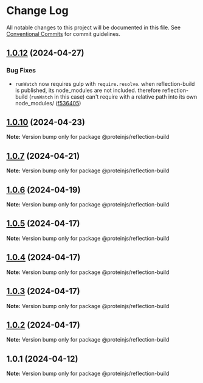 # Change Log

All notable changes to this project will be documented in this file.
See [Conventional Commits](https://conventionalcommits.org) for commit guidelines.

## [1.0.12](https://github.com/proteinjs/reflection/compare/@proteinjs/reflection-build@1.0.11...@proteinjs/reflection-build@1.0.12) (2024-04-27)


### Bug Fixes

* `runWatch` now requires gulp with `require.resolve`. when reflection-build is published, its node_modules are not included. therefore reflection-build (`runWatch` in this case) can't require with a relative path into its own node_modules/ ([f536405](https://github.com/proteinjs/reflection/commit/f53640589efcbb0c85643c357606cc0f989771af))





## [1.0.10](https://github.com/proteinjs/reflection/compare/@proteinjs/reflection-build@1.0.8...@proteinjs/reflection-build@1.0.10) (2024-04-23)

**Note:** Version bump only for package @proteinjs/reflection-build





## [1.0.7](https://github.com/proteinjs/reflection/compare/@proteinjs/reflection-build@1.0.6...@proteinjs/reflection-build@1.0.7) (2024-04-21)

**Note:** Version bump only for package @proteinjs/reflection-build





## [1.0.6](https://github.com/proteinjs/reflection/compare/@proteinjs/reflection-build@1.0.5...@proteinjs/reflection-build@1.0.6) (2024-04-19)

**Note:** Version bump only for package @proteinjs/reflection-build





## [1.0.5](https://github.com/proteinjs/reflection/compare/@proteinjs/reflection-build@1.0.4...@proteinjs/reflection-build@1.0.5) (2024-04-17)

**Note:** Version bump only for package @proteinjs/reflection-build





## [1.0.4](https://github.com/proteinjs/reflection/compare/@proteinjs/reflection-build@1.0.3...@proteinjs/reflection-build@1.0.4) (2024-04-17)

**Note:** Version bump only for package @proteinjs/reflection-build





## [1.0.3](https://github.com/proteinjs/reflection/compare/@proteinjs/reflection-build@1.0.2...@proteinjs/reflection-build@1.0.3) (2024-04-17)

**Note:** Version bump only for package @proteinjs/reflection-build





## [1.0.2](https://github.com/proteinjs/reflection/compare/@proteinjs/reflection-build@1.0.1...@proteinjs/reflection-build@1.0.2) (2024-04-17)

**Note:** Version bump only for package @proteinjs/reflection-build





## 1.0.1 (2024-04-12)

**Note:** Version bump only for package @proteinjs/reflection-build
